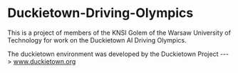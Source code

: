 # Duckietown-Driving-Olympics

This is a project of members of the KNSI Golem of the Warsaw University of Technology
for work on the Duckietown AI Driving Olympics.

The duckietown environment was developed by the Duckietown Project ---> www.duckietown.org
